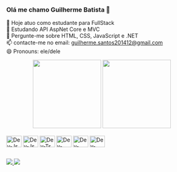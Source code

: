 ### Olá me chamo Guilherme Batista 👋

🔭 Hoje atuo como estudante para FullStack </br>
🌱 Estudando API AspNet Core e MVC </br>
💬 Pergunte-me sobre HTML, CSS, JavaScript e .NET </br>
📫 contacte-me no email: guilherme.santos201412@gmail.com </br>
😄 Pronouns: ele/dele

<div align="center">
<img height="180em" src="https://github-readme-stats.vercel.app/api/top-langs/?username=Obatista02&layout=compact&langs_count=7&theme=dracula"/>
<img height="180em" src="https://github-readme-stats.vercel.app/api?username=Obatista02&show_icons=true&theme=dracula&include_all_commits"/>
</div>

<div style="display: inline_block"><br>
<img align="center" alt="Dev-Js" height="30" width="40" src="https://cdn.jsdelivr.net/gh/devicons/devicon@latest/icons/csharp/csharp-original.svg"/>
<img align="center" alt="Dev-Js" height="30" width="40" src="https://cdn.jsdelivr.net/gh/devicons/devicon@latest/icons/dotnetcore/dotnetcore-original.svg"/>
<img align="center" alt="Dev-Ts" height="30" width="40" src="https://cdn.jsdelivr.net/gh/devicons/devicon@latest/icons/html5/html5-original.svg"/>
<img align="center" alt="Dev-React" height="30" width="40" src="https://cdn.jsdelivr.net/gh/devicons/devicon@latest/icons/html5/html5-original.svg"/>
<img align="center" alt="Dev-HTML" height="30" width="40" src="https://cdn.jsdelivr.net/gh/devicons/devicon@latest/icons/javascript/javascript-original.svg"/>
<img align="center" alt="Dev-CSS" height="30" width="40" src="https://cdn.jsdelivr.net/gh/devicons/devicon@latest/icons/mysql/mysql-original-wordmark.svg"/>
</div>

##

<div>
<a href = "guilherme.santos201412@gmail.com"> <img src="https://camo.githubusercontent.com/3f3a28cce40a1f01e5420a4d35b62542b0d78e38f03fbb75746873b8b68a58df/68747470733a2f2f696d672e736869656c64732e696f2f62616467652f2d476d61696c2d2532333333333f7374796c653d666f722d7468652d6261646765266c6f676f3d676d61696c266c6f676f436f6c6f723d7768697465" target="_blank" </a>
<a href="https://www.linkedin.com/in/guilherme-batista-a056561a2/" target="_blank"><img src="https://camo.githubusercontent.com/1fb28218088b45b065a7445cafa9d5f027a657f17cb4f8b3a9472b1f59952949/68747470733a2f2f696d672e736869656c64732e696f2f62616467652f2d4c696e6b6564496e2d2532333030373742353f7374796c653d666f722d7468652d6261646765266c6f676f3d6c696e6b6564696e266c6f676f436f6c6f723d7768697465" target="_blank"></a>

</div>

